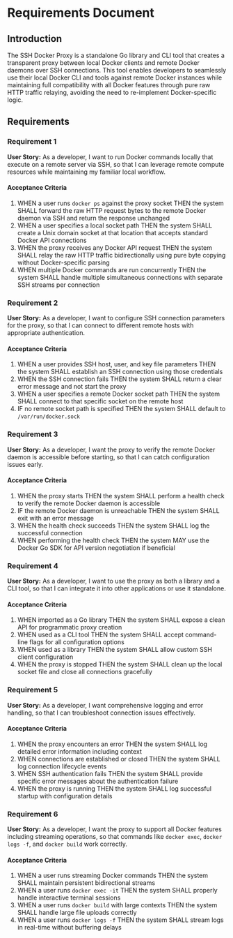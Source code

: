 # Requirements Document

## Introduction

The SSH Docker Proxy is a standalone Go library and CLI tool that creates a transparent proxy between local Docker clients and remote Docker daemons over SSH connections. This tool enables developers to seamlessly use their local Docker CLI and tools against remote Docker instances while maintaining full compatibility with all Docker features through pure raw HTTP traffic relaying, avoiding the need to re-implement Docker-specific logic.

## Requirements

### Requirement 1

**User Story:** As a developer, I want to run Docker commands locally that execute on a remote server via SSH, so that I can leverage remote compute resources while maintaining my familiar local workflow.

#### Acceptance Criteria

1. WHEN a user runs `docker ps` against the proxy socket THEN the system SHALL forward the raw HTTP request bytes to the remote Docker daemon via SSH and return the response unchanged
2. WHEN a user specifies a local socket path THEN the system SHALL create a Unix domain socket at that location that accepts standard Docker API connections
3. WHEN the proxy receives any Docker API request THEN the system SHALL relay the raw HTTP traffic bidirectionally using pure byte copying without Docker-specific parsing
4. WHEN multiple Docker commands are run concurrently THEN the system SHALL handle multiple simultaneous connections with separate SSH streams per connection

### Requirement 2

**User Story:** As a developer, I want to configure SSH connection parameters for the proxy, so that I can connect to different remote hosts with appropriate authentication.

#### Acceptance Criteria

1. WHEN a user provides SSH host, user, and key file parameters THEN the system SHALL establish an SSH connection using those credentials
2. WHEN the SSH connection fails THEN the system SHALL return a clear error message and not start the proxy
3. WHEN a user specifies a remote Docker socket path THEN the system SHALL connect to that specific socket on the remote host
4. IF no remote socket path is specified THEN the system SHALL default to `/var/run/docker.sock`

### Requirement 3

**User Story:** As a developer, I want the proxy to verify the remote Docker daemon is accessible before starting, so that I can catch configuration issues early.

#### Acceptance Criteria

1. WHEN the proxy starts THEN the system SHALL perform a health check to verify the remote Docker daemon is accessible
2. IF the remote Docker daemon is unreachable THEN the system SHALL exit with an error message
3. WHEN the health check succeeds THEN the system SHALL log the successful connection
4. WHEN performing the health check THEN the system MAY use the Docker Go SDK for API version negotiation if beneficial

### Requirement 4

**User Story:** As a developer, I want to use the proxy as both a library and a CLI tool, so that I can integrate it into other applications or use it standalone.

#### Acceptance Criteria

1. WHEN imported as a Go library THEN the system SHALL expose a clean API for programmatic proxy creation
2. WHEN used as a CLI tool THEN the system SHALL accept command-line flags for all configuration options
3. WHEN used as a library THEN the system SHALL allow custom SSH client configuration
4. WHEN the proxy is stopped THEN the system SHALL clean up the local socket file and close all connections gracefully

### Requirement 5

**User Story:** As a developer, I want comprehensive logging and error handling, so that I can troubleshoot connection issues effectively.

#### Acceptance Criteria

1. WHEN the proxy encounters an error THEN the system SHALL log detailed error information including context
2. WHEN connections are established or closed THEN the system SHALL log connection lifecycle events
3. WHEN SSH authentication fails THEN the system SHALL provide specific error messages about the authentication failure
4. WHEN the proxy is running THEN the system SHALL log successful startup with configuration details

### Requirement 6

**User Story:** As a developer, I want the proxy to support all Docker features including streaming operations, so that commands like `docker exec`, `docker logs -f`, and `docker build` work correctly.

#### Acceptance Criteria

1. WHEN a user runs streaming Docker commands THEN the system SHALL maintain persistent bidirectional streams
2. WHEN a user runs `docker exec -it` THEN the system SHALL properly handle interactive terminal sessions
3. WHEN a user runs `docker build` with large contexts THEN the system SHALL handle large file uploads correctly
4. WHEN a user runs `docker logs -f` THEN the system SHALL stream logs in real-time without buffering delays